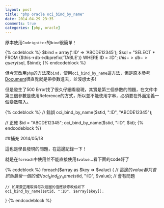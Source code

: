 ```yaml
---
layout: post
title: "php oracle oci_bind_by_name"
date: 2014-04-29 23:35
comments: true
categories: [php, oracle]
---
```


原本使用`Codeigniter`的`bind`很簡單！

{% codeblock %}
$bind = array(':ID' => 'ABCDE12345');
$sql = "SELECT * FROM {$this->db->dbprefix('TABLE')} WHERE ID = :ID";
$this->db->query($sql, $bind);
{% endcodeblock %}

但今天改用`php`的方法來`bind`，使用`oci_bind_by_name`這方法，但是原本參考[Document](http://us2.php.net/manual/en/function.oci-bind-by-name.php)很直覺就是帶參數進去，並沒想太多!

但是發生了500 Error找了很久仔細看發現，其實是第三個參數的問題，在文件中第三個參數是使用Reference的方式，所以並不能使用字串，必須要在外面定義一個變數帶入。

{% codeblock %}
// 錯誤
oci_bind_by_name($stid, ":ID", "ABCDE12345");

// 正確
$id = "ABCDE12345";
oci_bind_by_name($stid, ":ID", $id);
{% endcodeblock %}

##補充 2014/05/18

這也是學長發現的問題，在這邊記錄一下！

就是在`foreach`中使用並不能直接使用`$value`...看下面的code好了

{% codeblock %}
foreach($array as $key => $value) {
    // 這邊的$value都只會抓到最後一個的值
    // oci_bind_by_name($stid, ":ID", $value); // 會有問題

    // 如果要正確取得每次迴圈的值應該修改成如下
    oci_bind_by_name($stid, ":ID", $array[$key]); 
}
{% endcodeblock %}